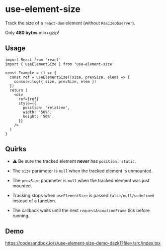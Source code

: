 # use-element-size

Track the size of a `react-dom` element (without `ResizeObserver`).

Only **480 bytes** min+gzip!

## Usage

```tsx
import React from 'react'
import { useElementSize } from 'use-element-size'

const Example = () => {
  const ref = useElementSize((size, prevSize, elem) => {
    console.log({ size, prevSize, elem })
  })
  return (
    <div
      ref={ref}
      style={{
        position: 'relative',
        width: '50%',
        height: '50%',
      }}
    />
  )
}
```

## Quirks

- ⚠️ Be sure the tracked element **never** has `position: static`.

- The `size` parameter is `null` when the tracked element is unmounted.

- The `prevSize` parameter is `null` when the tracked element was just mounted.

- Tracking stops when `useElementSize` is passed `false/null/undefined` instead of a function.

- The callback waits until the next `requestAnimationFrame` tick before running.

## Demo

https://codesandbox.io/s/use-element-size-demo-dszk1?file=/src/index.tsx
